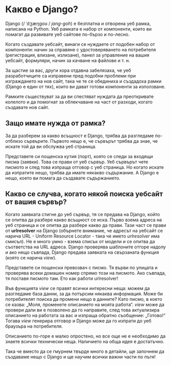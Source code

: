 # Какво е Django?

Django (/ ˈdʒæŋɡoʊ / *jang-goh*) е безплатна и отворена уеб рамка, написана на Python. Уеб рамката е набор от компоненти, които ви помагат да развивате уеб сайтове по-бързо и по-лесно.

Когато създавате уебсайт, винаги се нуждаете от подобен набор от компоненти: начин за справяне с удостоверяването на потребителя (регистрация, влизане, излизане), панел за управление на вашия уебсайт, формуляри, начин за качване на файлове и т. н.

За щастие за вас, други хора отдавна забелязаха, че уеб разработчиците са изправени пред подобни проблеми при изграждането на нов сайт, така че те се обединиха и създадоха рамки (Django е един от тях), които ви дават готови компоненти за използване.

Рамките съществуват за да ви спестяват нуждата да преоткривате колелото и да помогнат за облекчаване на част от разходи, когато създавате нов сайт.

## Защо имате нужда от рамка?

За да разберем за какво всъщност е Django, трябва да разгледаме по-отблизо сървърите. Първото нещо е, че сървърът трябва да знае, че искате той да ви обслужва уеб страница.

Представете си пощенска кутия (порт), която се следи за входящи писма (заявки). Това се прави от уеб сървър. Уеб сървърът чете писмото и след това изпраща отговор с уеб страница. Но когато искате да изпратите нещо, трябва да имате някакво съдържание. А Django е нещо, което ви помага да създавате съдържанието.

## Какво се случва, когато някой поиска уебсайт от вашия сървър?

Когато заявката стигне до уеб сървър, тя се предава на Django, който се опитва да разбере какво всъщност се иска. Първо взема адреса на уеб страница и се опитва да разбере какво да прави. Тази част се прави от **urlresolver** на Django (обърнете внимание, че адресът на уебсайт се нарича URL - Uniform Resource Locator - така че името *urlresolver* има смисъл). Не е много умно - взема списък от модели и се опитва да съответства на URL адреса. Django проверява шаблоните отгоре надолу и ако нещо съвпада, Django предава заявката на свързаната функция (която се нарича *view*).

Представете си пощенски превозвач с писмо. Тя върви по улицата и проверява всеки домашен номер спрямо този на писмото. Ако съвпада, тя поставя писмото там. Ето как работи urlresolver!

Във функцията *view* се правят всички интересни неща: можем да разгледаме база данни, за да потърсим някаква информация. Може би потребителят поиска да промени нещо в данните? Като писмо, в което се казва: „Моля, променете описанието на моята работа“. *view* може да провери дали ви е позволено да го направите, след това актуализира описанието на работата за вас и изпраща обратно съобщение: „Готово!“ Тогава *view* генерира отговор и Django може да го изпрати до уеб браузъра на потребителя.

Описанието по-горе е малко опростено, но все още не е необходимо да знаете всички технически неща. Наличието на обща идея е достатъчно.

Така че вместо да се гмурнем твърде много в детайли, ще започнем да създаваме нещо с Django и ще научим всички важни части по пътя!
